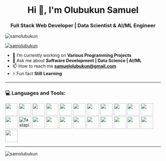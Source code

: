 <h1 align="center">Hi 👋, I'm Olubukun Samuel</h1>
<h3 align="center">Full Stack Web Developer | Data Scientist & AI/ML Engineer</h3>

<p align="left"> 
  <img src="https://komarev.com/ghpvc/?username=samolubukun&label=Profile%20views&color=0e75b6&style=flat" alt="samolubukun" /> 
</p>

<p align="left"> 
  <a href="https://github.com/ryo-ma/github-profile-trophy">
    <img src="https://github-profile-trophy.vercel.app/?username=samolubukun" alt="samolubukun" />
  </a> 
</p>

- 🔭 I’m currently working on **Various Programming Projects**  
- 💬 Ask me about **Software Development | Data Science | AI/ML**  
- 📫 How to reach me **samuelolubukun@gmail.com**  
- ⚡ Fun fact **Still Learning**  

---

### 💻 Languages and Tools:

<p align="left">
  <a href="https://www.w3.org/html/" target="_blank"><img src="https://cdn.jsdelivr.net/gh/devicons/devicon/icons/html5/html5-original.svg" width="40" height="40"/></a>
  <a href="https://www.w3schools.com/css/" target="_blank"><img src="https://cdn.jsdelivr.net/gh/devicons/devicon/icons/css3/css3-original.svg" width="40" height="40"/></a>
  <a href="https://developer.mozilla.org/en-US/docs/Web/JavaScript" target="_blank"><img src="https://cdn.jsdelivr.net/gh/devicons/devicon/icons/javascript/javascript-original.svg" width="40" height="40"/></a>
  <a href="https://reactjs.org/" target="_blank"><img src="https://cdn.jsdelivr.net/gh/devicons/devicon/icons/react/react-original.svg" width="40" height="40"/></a>
  <a href="https://nextjs.org/" target="_blank"><img src="https://cdn.jsdelivr.net/gh/devicons/devicon/icons/nextjs/nextjs-line.svg" width="40" height="40"/></a>
  <a href="https://www.typescriptlang.org/" target="_blank"><img src="https://cdn.jsdelivr.net/gh/devicons/devicon/icons/typescript/typescript-original.svg" width="40" height="40"/></a>
  <a href="https://tailwindcss.com/" target="_blank"><img src="https://www.vectorlogo.zone/logos/tailwindcss/tailwindcss-icon.svg" width="40" height="40"/></a>
  <a href="https://getbootstrap.com" target="_blank"><img src="https://cdn.jsdelivr.net/gh/devicons/devicon/icons/bootstrap/bootstrap-original.svg" width="40" height="40"/></a>
  <a href="https://nodejs.org" target="_blank"><img src="https://cdn.jsdelivr.net/gh/devicons/devicon/icons/nodejs/nodejs-original.svg" width="40" height="40"/></a>
  <a href="https://expressjs.com" target="_blank"><img src="https://cdn.jsdelivr.net/gh/devicons/devicon/icons/express/express-original.svg" width="40" height="40"/></a>
  <a href="https://www.python.org" target="_blank"><img src="https://cdn.jsdelivr.net/gh/devicons/devicon/icons/python/python-original.svg" width="40" height="40"/></a>
  <a href="https://www.djangoproject.com/" target="_blank"><img src="https://cdn.jsdelivr.net/gh/devicons/devicon/icons/django/django-plain.svg" width="40" height="40"/></a>
  <a href="https://fastapi.tiangolo.com/" target="_blank"><img src="https://avatars.githubusercontent.com/u/59592895?s=200&v=4" width="40" height="40" alt="fastapi"/></a>
  <a href="https://www.php.net" target="_blank"><img src="https://cdn.jsdelivr.net/gh/devicons/devicon/icons/php/php-original.svg" width="40" height="40"/></a>
  <a href="https://www.java.com" target="_blank"><img src="https://cdn.jsdelivr.net/gh/devicons/devicon/icons/java/java-original.svg" width="40" height="40"/></a>
  <a href="https://www.mongodb.com/" target="_blank"><img src="https://cdn.jsdelivr.net/gh/devicons/devicon/icons/mongodb/mongodb-original.svg" width="40" height="40"/></a>
  <a href="https://www.mysql.com/" target="_blank"><img src="https://cdn.jsdelivr.net/gh/devicons/devicon/icons/mysql/mysql-original.svg" width="40" height="40"/></a>
  <a href="https://www.tensorflow.org" target="_blank"><img src="https://cdn.jsdelivr.net/gh/devicons/devicon/icons/tensorflow/tensorflow-original.svg" width="40" height="40"/></a>
  <a href="https://pytorch.org/" target="_blank"><img src="https://cdn.jsdelivr.net/gh/devicons/devicon/icons/pytorch/pytorch-original.svg" width="40" height="40"/></a>
  <a href="https://cloud.google.com/" target="_blank"><img src="https://www.vectorlogo.zone/logos/google_cloud/google_cloud-icon.svg" width="40" height="40"/></a>
  <a href="https://git-scm.com/" target="_blank"><img src="https://cdn.jsdelivr.net/gh/devicons/devicon/icons/git/git-original.svg" width="40" height="40"/></a>
  <a href="https://github.com/" target="_blank"><img src="https://cdn.jsdelivr.net/gh/devicons/devicon/icons/github/github-original.svg" width="40" height="40"/></a>
  <a href="https://jupyter.org/" target="_blank"><img src="https://cdn.jsdelivr.net/gh/devicons/devicon/icons/jupyter/jupyter-original.svg" width="40" height="40"/></a>
</p>

---

<p><img align="center" src="https://github-readme-streak-stats.herokuapp.com/?user=samolubukun&" alt="samolubukun" /></p>
